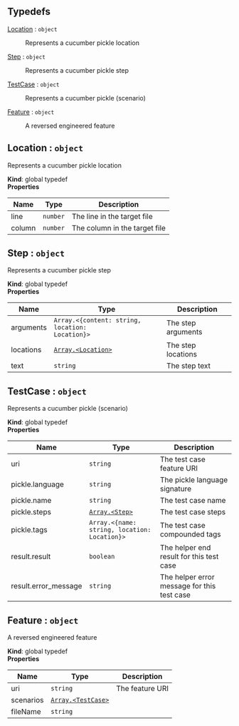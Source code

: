 ## Typedefs

<dl>
<dt><a href="#Location">Location</a> : <code>object</code></dt>
<dd><p>Represents a cucumber pickle location</p>
</dd>
<dt><a href="#Step">Step</a> : <code>object</code></dt>
<dd><p>Represents a cucumber pickle step</p>
</dd>
<dt><a href="#TestCase">TestCase</a> : <code>object</code></dt>
<dd><p>Represents a cucumber pickle (scenario)</p>
</dd>
<dt><a href="#Feature">Feature</a> : <code>object</code></dt>
<dd><p>A reversed engineered feature</p>
</dd>
</dl>

<a name="Location"></a>

## Location : <code>object</code>
Represents a cucumber pickle location

**Kind**: global typedef  
**Properties**

| Name | Type | Description |
| --- | --- | --- |
| line | <code>number</code> | The line in the target file |
| column | <code>number</code> | The column in the target file |

<a name="Step"></a>

## Step : <code>object</code>
Represents a cucumber pickle step

**Kind**: global typedef  
**Properties**

| Name | Type | Description |
| --- | --- | --- |
| arguments | <code>Array.&lt;{content: string, location: Location}&gt;</code> | The step arguments |
| locations | [<code>Array.&lt;Location&gt;</code>](#Location) | The step locations |
| text | <code>string</code> | The step text |

<a name="TestCase"></a>

## TestCase : <code>object</code>
Represents a cucumber pickle (scenario)

**Kind**: global typedef  
**Properties**

| Name | Type | Description |
| --- | --- | --- |
| uri | <code>string</code> | The test case feature URI |
| pickle.language | <code>string</code> | The pickle language signature |
| pickle.name | <code>string</code> | The test case name |
| pickle.steps | [<code>Array.&lt;Step&gt;</code>](#Step) | The test case steps |
| pickle.tags | <code>Array.&lt;{name: string, location: Location}&gt;</code> | The test case compounded tags |
| result.result | <code>boolean</code> | The helper end result for this test case |
| result.error_message | <code>string</code> | The helper error message for this test case |

<a name="Feature"></a>

## Feature : <code>object</code>
A reversed engineered feature

**Kind**: global typedef  
**Properties**

| Name | Type | Description |
| --- | --- | --- |
| uri | <code>string</code> | The feature URI |
| scenarios | [<code>Array.&lt;TestCase&gt;</code>](#TestCase) |  |
| fileName | <code>string</code> |  |

